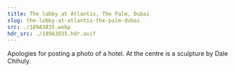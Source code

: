 ```yaml
---
title: The lobby at Atlantis, The Palm, Dubai
slug: the-lobby-at-atlantis-the-palm-dubai
src: ./189A3835.webp
hdr_src: ./189A3835.hdr.avif
---
```


Apologies for posting a photo of a hotel. At the centre is a sculpture by Dale
Chihuly.
